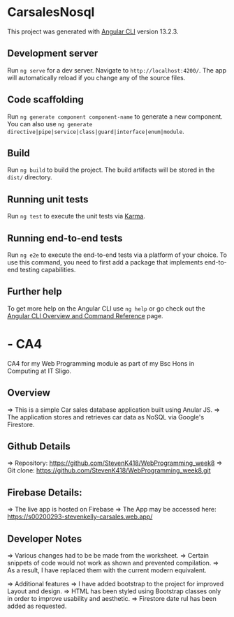# CarsalesNosql

This project was generated with [Angular CLI](https://github.com/angular/angular-cli) version 13.2.3.

## Development server

Run `ng serve` for a dev server. Navigate to `http://localhost:4200/`. The app will automatically reload if you change any of the source files.

## Code scaffolding

Run `ng generate component component-name` to generate a new component. You can also use `ng generate directive|pipe|service|class|guard|interface|enum|module`.

## Build

Run `ng build` to build the project. The build artifacts will be stored in the `dist/` directory.

## Running unit tests

Run `ng test` to execute the unit tests via [Karma](https://karma-runner.github.io).

## Running end-to-end tests

Run `ng e2e` to execute the end-to-end tests via a platform of your choice. To use this command, you need to first add a package that implements end-to-end testing capabilities.

## Further help

To get more help on the Angular CLI use `ng help` or go check out the [Angular CLI Overview and Command Reference](https://angular.io/cli) page.

# - CA4
CA4 for my Web Programming module as part of my Bsc Hons in Computing at IT Sligo. 

## Overview
=>  This is a simple Car sales database application built using Anular JS. 
=>  The application stores and retrieves car data as NoSQL via Google's Firestore. 

## Github Details
=> Repository: https://github.com/StevenK418/WebProgramming_week8
=> Git clone:   https://github.com/StevenK418/WebProgramming_week8.git

## Firebase Details: 
=> The live app is hosted on Firebase
    => The App may be accessed here: https://s00200293-stevenkelly-carsales.web.app/ 

## Developer Notes
=> Various changes had to be be made from the worksheet. 
    => Certain snippets of code would not work as shown and prevented compilation. 
    => As a result, I have replaced them with the current modern equivalent. 

=> Additional features
    => I have added bootstrap to the project for improved Layout and design. 
    => HTML has been styled using Bootstrap classes only in order to improve usability and aesthetic. 
    => Firestore date rul has been added as requested. 


